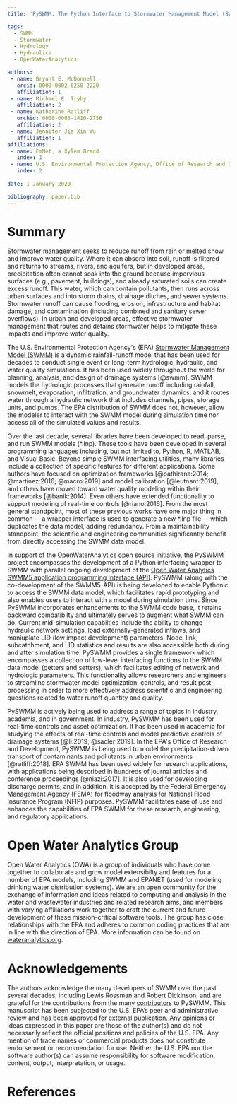 ```yaml
---
title: 'PySWMM: The Python Interface to Stormwater Management Model (SWMM)'

tags:
  - SWMM
  - Stormwater
  - Hydrology
  - Hydraulics
  - OpenWaterAnalytics

authors:
 - name: Bryant E. McDonnell
   orcid: 0000-0002-6250-2220
   affiliation: 1
 - name: Michael E. Tryby
   affiliation: 2
 - name: Katherine Ratliff
   orchid: 0000-0003-1410-2756
   affiliation: 2
 - name: Jennifer Jia Xin Wu
   affiliation: 1
affiliations:
 - name: EmNet, a Xylem Brand
   index: 1
 - name: U.S. Environmental Protection Agency, Office of Research and Development
   index: 2
   
date: 1 January 2020

bibliography: paper.bib
---
```


# Summary

Stormwater management seeks to reduce runoff from rain or melted snow and improve water quality. Where it can absorb into soil, runoff is filtered and returns to streams, rivers, and aquifers, but in developed areas, precipitation often cannot soak into the ground because impervious surfaces (e.g., pavement, buildings), and already saturated soils can create excess runoff. This water, which can contain pollutants, then runs across urban surfaces and into storm drains, drainage ditches, and sewer systems. Stormwater runoff can cause flooding, erosion, infrastructure and habitat damage, and contamination (including combined and sanitary sewer overflows). In urban and developed areas, effective stormwater management that routes and detains stormwater helps to mitigate these impacts and improve water quality.

The U.S. Environmental Protection Agency's (EPA) [Stormwater Management Model (SWMM)](https://www.epa.gov/water-research/storm-water-management-model-swmm) is a dynamic rainfall-runoff model that has been used for decades to conduct single event or long-term hydrologic, hydraulic, and water quality simulations. It has been used widely throughout the world for planning, analysis, and design of drainage systems [@swmm]. SWMM models the hydrologic processes that generate runoff including rainfall, snowmelt, evaporation, infiltration, and groundwater dynamics, and it routes water through a hydraulic network that includes channels, pipes, storage units, and pumps. The EPA distribution of SWMM does not, however, allow the modeler to interact with the SWMM model during simulation time nor access all of the simulated values and results.

Over the last decade, several libraries have been developed to read, parse, and run SWMM models (\*.inp). These tools have been developed in several programming languages including, but not limited to, Python, R, MATLAB, and Visual Basic. Beyond simple SWMM interfacing utilities, many libraries include a collection of specific features for different applications. Some authors have focused on optimization frameworks [@pathirana:2014; @martinez:2016; @macro:2019] and model calibration [@leutnant:2019], and others have moved toward water quality modeling within their frameworks [@banik:2014]. Even others have extended functionality to support modeling of real-time controls [@riano:2016]. From the most general standpoint, most of these previous works have one major thing in common -- a wrapper interface is used to generate a new \*.inp file -- which duplicates the data model, adding redundancy. From a maintainability standpoint, the scientific and engineering communities significantly benefit from directly accessing the SWMM data model. 

In support of the OpenWaterAnalytics open source initiative, the PySWMM project encompasses the development of a Python interfacing wrapper to SWMM with parallel ongoing development of the [Open Water Analytics SWMM5 application programming interface (API)](https://github.com/OpenWaterAnalytics/Stormwater-Management-Model). PySWMM (along with the co-development of the SWMM5-API) is being developed to enable Pythonic to access the SWMM data model, which facilitates rapid prototyping and also enables users to interact with a model during simulation time. Since PySWMM incorporates enhancements to the SWMM code base, it retains backward compatibilty and ultimately serves to augment what SWMM can do. Current mid-simulation capabilties include the ability to change hydraulic network settings, load externally-generated inflows, and maniuplate LID (low impact development) parameters. Node, link, subcatchment, and LID statistics and results are also accessible both during and after simulation time. PySWMM provides a single framework which encompasses a collection of low-level interfacing functions to the SWMM data model (getters and setters), which facilitates editing of network and hydrologic parameters. This functionality allows researchers and engineers to streamline stormwater model optimization, controls, and result post-processing in order to more effectively address scientific and engineering questions related to water runoff quantity and quality. 

PySWMM is actively being used to address a range of topics in industry, academia, and in government. In industry, PySWMM has been used for real-time controls and asset optimization.  It has been used in academia for studying the effects of real-time controls and model predictive controls of drainage systems [@li:2019; @sadler:2019]. In the EPA's Office of Research and Development, PySWMM is being used to model the precipitation-driven transport of contaminants and pollutants in urban environments [@ratliff:2018]. EPA SWMM has been used widely for research applications, with applications being described in hundreds of journal articles and conference proceedings [@niazi:2017]. It is also used for developing discharge permits, and in addition, it is accepted by the Federal Emergency Management Agency (FEMA) for floodway analysis for National Flood Insurance Program (NFIP) purposes. PySWMM facilitates ease of use and enhances the capabilities of EPA SWMM for these research, engineering, and regulatory applications.

# Open Water Analytics Group

Open Water Analytics (OWA) is a group of individuals who have come together to collaborate and grow model extensibilty and features for a number of EPA models, including SWMM and EPANET (used for modeling drinking water distribution systems). We are an open community for the exchange of information and ideas related to computing and analysis in the water and wastewater industries and related research aims, and members with varying affiliations work together to craft the current and future development of these mission-critical software tools. The group has close relationships with the EPA and adheres to common coding practices that are in line with the direction of EPA. More information can be found on [wateranalytics.org](wateranalytics.org). 

# Acknowledgements

The authors acknowledge the many developers of SWMM over the past several decades, including Lewis Rossman and Robert Dickinson, and are grateful for the contributions from the many [contributors](https://github.com/OpenWaterAnalytics/pyswmm/blob/master/AUTHORS) to PySWMM. This manuscript has been subjected to the U.S. EPA’s peer and administrative review and has been approved for external publication. Any opinions or ideas expressed in this paper are those of the author(s) and do not necessarily reflect the official positions and policies of the U.S. EPA. Any mention of trade names or commercial products does not constitute endorsement or recommendation for use. Neither the U.S. EPA nor the software author(s) can assume responsibility for software modification, content, output, interpretation, or usage.

# References